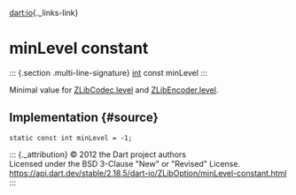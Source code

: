[dart:io](../../dart-io/dart-io-library){._links-link}

minLevel constant
=================

::: {.section .multi-line-signature}
[int](../../dart-core/int-class) const minLevel
:::

Minimal value for [ZLibCodec.level](../zlibcodec/level) and
[ZLibEncoder.level](../zlibencoder/level).

Implementation {#source}
--------------

``` {.language-dart data-language="dart"}
static const int minLevel = -1;
```

::: {._attribution}
© 2012 the Dart project authors\
Licensed under the BSD 3-Clause \"New\" or \"Revised\" License.\
<https://api.dart.dev/stable/2.18.5/dart-io/ZLibOption/minLevel-constant.html>
:::
